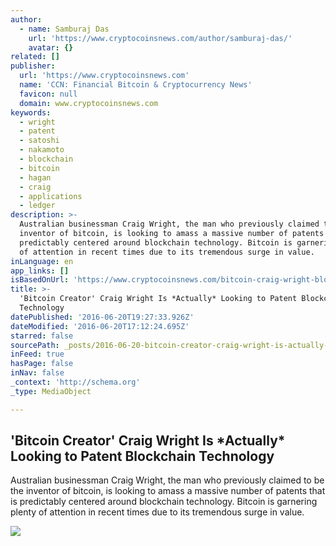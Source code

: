 ```yaml
---
author:
  - name: Samburaj Das
    url: 'https://www.cryptocoinsnews.com/author/samburaj-das/'
    avatar: {}
related: []
publisher:
  url: 'https://www.cryptocoinsnews.com'
  name: 'CCN: Financial Bitcoin & Cryptocurrency News'
  favicon: null
  domain: www.cryptocoinsnews.com
keywords:
  - wright
  - patent
  - satoshi
  - nakamoto
  - blockchain
  - bitcoin
  - hagan
  - craig
  - applications
  - ledger
description: >-
  Australian businessman Craig Wright, the man who previously claimed to be the
  inventor of bitcoin, is looking to amass a massive number of patents that is
  predictably centered around blockchain technology. Bitcoin is garnering plenty
  of attention in recent times due to its tremendous surge in value.
inLanguage: en
app_links: []
isBasedOnUrl: 'https://www.cryptocoinsnews.com/bitcoin-craig-wright-blockchain-technology/'
title: >-
  'Bitcoin Creator' Craig Wright Is *Actually* Looking to Patent Blockchain
  Technology
datePublished: '2016-06-20T19:27:33.926Z'
dateModified: '2016-06-20T17:12:24.695Z'
starred: false
sourcePath: _posts/2016-06-20-bitcoin-creator-craig-wright-is-actually-looking-to-pate.md
inFeed: true
hasPage: false
inNav: false
_context: 'http://schema.org'
_type: MediaObject

---
```

<article style=""><h1>'Bitcoin Creator' Craig Wright Is *Actually* Looking to Patent Blockchain Technology</h1><p>Australian businessman Craig Wright, the man who previously claimed to be the inventor of bitcoin, is looking to amass a massive number of patents that is predictably centered around blockchain technology. Bitcoin is garnering plenty of attention in recent times due to its tremendous surge in value.</p><img src="https://www.cryptocoinsnews.com/wp-content/uploads/2016/05/Craig-Wright-1.jpg" /></article>